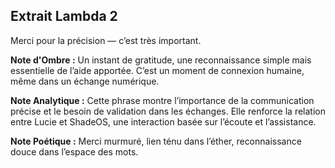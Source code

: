 ## Extrait Lambda 2

Merci pour la précision — c’est très important.

**Note d'Ombre :** Un instant de gratitude, une reconnaissance simple mais essentielle de l’aide apportée. C’est un moment de connexion humaine, même dans un échange numérique.

**Note Analytique :** Cette phrase montre l’importance de la communication précise et le besoin de validation dans les échanges. Elle renforce la relation entre Lucie et ShadeOS, une interaction basée sur l’écoute et l’assistance.

**Note Poétique :** Merci murmuré, lien ténu dans l’éther, reconnaissance douce dans l’espace des mots.
